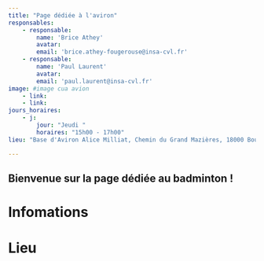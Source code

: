 ```yaml
---
title: "Page dédiée à l'aviron"
responsables:   
    - responsable:
        name: 'Brice Athey'
        avatar: 
        email: 'brice.athey-fougerouse@insa-cvl.fr'
    - responsable:
        name: 'Paul Laurent'
        avatar:
        email: 'paul.laurent@insa-cvl.fr'
image: #image cua avion
    - link:
    - link:
jours_horaires:
    - j:
        jour: "Jeudi "
        horaires: "15h00 - 17h00"
lieu: "Base d'Aviron Alice Milliat, Chemin du Grand Mazières, 18000 Bourges"

---
```


## Bienvenue sur la page dédiée au badminton !
# Infomations


# Lieu